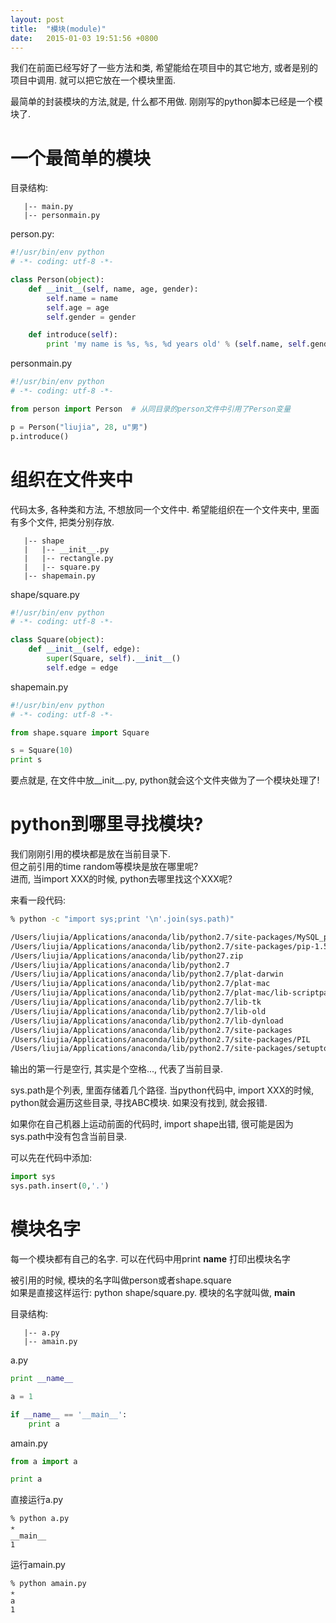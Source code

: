```yaml
---
layout: post
title:  "模块(module)"
date:   2015-01-03 19:51:56 +0800
---
```


我们在前面已经写好了一些方法和类, 希望能给在项目中的其它地方, 或者是别的项目中调用.
就可以把它放在一个模块里面.

最简单的封装模块的方法,就是, 什么都不用做. 刚刚写的python脚本已经是一个模块了.

# 一个最简单的模块
目录结构:

```
   |-- main.py
   |-- personmain.py
```

person.py:

```py
#!/usr/bin/env python
# -*- coding: utf-8 -*-

class Person(object):
    def __init__(self, name, age, gender):
        self.name = name
        self.age = age
        self.gender = gender

    def introduce(self):
        print 'my name is %s, %s, %d years old' % (self.name, self.gender, self.age)
```

personmain.py

```py
#!/usr/bin/env python
# -*- coding: utf-8 -*-

from person import Person  # 从同目录的person文件中引用了Person变量

p = Person("liujia", 28, u"男")
p.introduce()
```

# 组织在文件夹中
代码太多, 各种类和方法, 不想放同一个文件中. 希望能组织在一个文件夹中, 里面有多个文件, 把类分别存放.

```
   |-- shape
   |   |-- __init__.py
   |   |-- rectangle.py
   |   |-- square.py
   |-- shapemain.py
```

shape/square.py

```py
#!/usr/bin/env python
# -*- coding: utf-8 -*-

class Square(object):
    def __init__(self, edge):
        super(Square, self).__init__()
        self.edge = edge
```

shapemain.py

```py
#!/usr/bin/env python
# -*- coding: utf-8 -*-

from shape.square import Square

s = Square(10)
print s
```

要点就是, 在文件中放__init__.py, python就会这个文件夹做为了一个模块处理了!


# python到哪里寻找模块?

我们刚刚引用的模块都是放在当前目录下.  
但之前引用的time random等模块是放在哪里呢?  
进而, 当import XXX的时候, python去哪里找这个XXX呢?

来看一段代码:

```sh
% python -c "import sys;print '\n'.join(sys.path)"

/Users/liujia/Applications/anaconda/lib/python2.7/site-packages/MySQL_python-1.2.4-py2.7-macosx-10.5-x86_64.egg
/Users/liujia/Applications/anaconda/lib/python2.7/site-packages/pip-1.5-py2.7.egg
/Users/liujia/Applications/anaconda/lib/python27.zip
/Users/liujia/Applications/anaconda/lib/python2.7
/Users/liujia/Applications/anaconda/lib/python2.7/plat-darwin
/Users/liujia/Applications/anaconda/lib/python2.7/plat-mac
/Users/liujia/Applications/anaconda/lib/python2.7/plat-mac/lib-scriptpackages
/Users/liujia/Applications/anaconda/lib/python2.7/lib-tk
/Users/liujia/Applications/anaconda/lib/python2.7/lib-old
/Users/liujia/Applications/anaconda/lib/python2.7/lib-dynload
/Users/liujia/Applications/anaconda/lib/python2.7/site-packages
/Users/liujia/Applications/anaconda/lib/python2.7/site-packages/PIL
/Users/liujia/Applications/anaconda/lib/python2.7/site-packages/setuptools-0.6c11-py2.7.egg-info
```

输出的第一行是空行, 其实是个空格..., 代表了当前目录.

sys.path是个列表, 里面存储着几个路径. 当python代码中, import XXX的时候, python就会遍历这些目录, 寻找ABC模块. 如果没有找到, 就会报错.

如果你在自己机器上运动前面的代码时, import shape出错, 很可能是因为sys.path中没有包含当前目录.

可以先在代码中添加:

```py
import sys
sys.path.insert(0,'.')
```

# 模块名字

每一个模块都有自己的名字. 
可以在代码中用print __name__ 打印出模块名字

被引用的时候, 模块的名字叫做person或者shape.square  
如果是直接这样运行: python shape/square.py. 模块的名字就叫做, __main__

目录结构:

```
   |-- a.py
   |-- amain.py
```

a.py

```py
print __name__

a = 1

if __name__ == '__main__':
    print a
```

amain.py

```py
from a import a

print a
```

直接运行a.py

```
% python a.py                                                               ✭
__main__
1
```

运行amain.py

```
% python amain.py                                                           ✭
a
1
```
